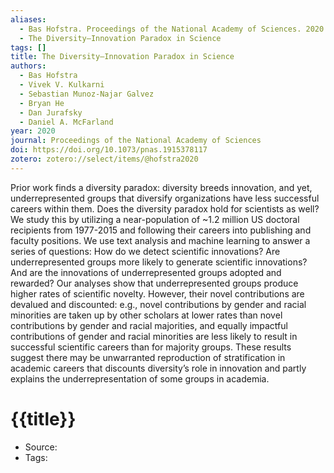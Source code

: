 ```yaml
---
aliases:
  - Bas Hofstra. Proceedings of the National Academy of Sciences. 2020
  - The Diversity–Innovation Paradox in Science
tags: []
title: The Diversity–Innovation Paradox in Science
authors:
  - Bas Hofstra
  - Vivek V. Kulkarni
  - Sebastian Munoz-Najar Galvez
  - Bryan He
  - Dan Jurafsky
  - Daniel A. McFarland
year: 2020
journal: Proceedings of the National Academy of Sciences
doi: https://doi.org/10.1073/pnas.1915378117
zotero: zotero://select/items/@hofstra2020
---
```

<!-- START_ABSTRACT -->
Prior work finds a diversity paradox: diversity breeds innovation, and yet, underrepresented groups that diversify organizations have less successful careers within them. Does the diversity paradox hold for scientists as well? We study this by utilizing a near-population of ~1.2 million US doctoral recipients from 1977-2015 and following their careers into publishing and faculty positions. We use text analysis and machine learning to answer a series of questions: How do we detect scientific innovations? Are underrepresented groups more likely to generate scientific innovations? And are the innovations of underrepresented groups adopted and rewarded? Our analyses show that underrepresented groups produce higher rates of scientific novelty. However, their novel contributions are devalued and discounted: e.g., novel contributions by gender and racial minorities are taken up by other scholars at lower rates than novel contributions by gender and racial majorities, and equally impactful contributions of gender and racial minorities are less likely to result in successful scientific careers than for majority groups. These results suggest there may be unwarranted reproduction of stratification in academic careers that discounts diversity’s role in innovation and partly explains the underrepresentation of some groups in academia.
<!-- END_ABSTRACT -->

<!-- START_TEMPLATE -->
# {{title}}

- Source:
- Tags: 
<!-- END_TEMPLATE -->